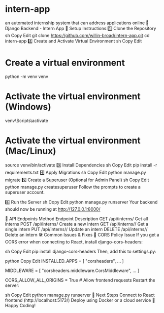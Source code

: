 # intern-app
an automated internship system that can address applications online
🚀 Django Backend - Intern App
📌 Setup Instructions
1️⃣ Clone the Repository
sh
Copy
Edit
git clone https://github.com/willin-broad/intern-app.git
cd intern-app
2️⃣ Create and Activate Virtual Environment
sh
Copy
Edit
# Create a virtual environment
python -m venv venv

# Activate the virtual environment (Windows)
venv\Scripts\activate

# Activate the virtual environment (Mac/Linux)
source venv/bin/activate
3️⃣ Install Dependencies
sh
Copy
Edit
pip install -r requirements.txt
4️⃣ Apply Migrations
sh
Copy
Edit
python manage.py migrate
5️⃣ Create a Superuser (Optional for Admin Panel)
sh
Copy
Edit
python manage.py createsuperuser
Follow the prompts to create a superuser account.

6️⃣ Run the Server
sh
Copy
Edit
python manage.py runserver
Your backend should now be running at http://127.0.0.1:8000/

🔗 API Endpoints
Method	Endpoint	Description
GET	/api/interns/	Get all interns
POST	/api/interns/	Create a new intern
GET	/api/interns/<id>/	Get a single intern
PUT	/api/interns/<id>/	Update an intern
DELETE	/api/interns/<id>/	Delete an intern
🛠 Common Issues & Fixes
🔹 CORS Policy Issue
If you get a CORS error when connecting to React, install django-cors-headers:

sh
Copy
Edit
pip install django-cors-headers
Then, add this to settings.py:

python
Copy
Edit
INSTALLED_APPS = [
    "corsheaders",
    ...
]

MIDDLEWARE = [
    "corsheaders.middleware.CorsMiddleware",
    ...
]

CORS_ALLOW_ALL_ORIGINS = True  # Allow frontend requests
Restart the server:

sh
Copy
Edit
python manage.py runserver
🎯 Next Steps
Connect to React frontend (http://localhost:5173/)
Deploy using Docker or a cloud service
🚀 Happy Coding!
